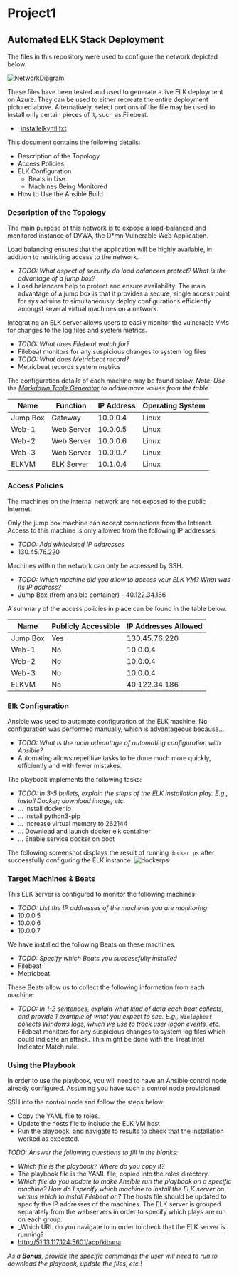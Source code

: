 # Project1
## Automated ELK Stack Deployment

The files in this repository were used to configure the network depicted below.

![NetworkDiagram](https://user-images.githubusercontent.com/102398249/161442666-d37dd9ab-05a6-45da-b2c0-8dd4286b6789.JPG)

These files have been tested and used to generate a live ELK deployment on Azure. They can be used to either recreate the entire deployment pictured above. Alternatively, select portions of the file may be used to install only certain pieces of it, such as Filebeat.

- _[installelkyml.txt](https://github.com/acharris989/Project1/files/8405424/installelkyml.txt)

This document contains the following details:
- Description of the Topology
- Access Policies
- ELK Configuration
  - Beats in Use
  - Machines Being Monitored
- How to Use the Ansible Build


### Description of the Topology

The main purpose of this network is to expose a load-balanced and monitored instance of DVWA, the D*mn Vulnerable Web Application.

Load balancing ensures that the application will be highly available, in addition to restricting access to the network.
- _TODO: What aspect of security do load balancers protect?  What is the advantage of a jump box?_ 
- Load balancers help to protect and ensure availability. The main advantage of a jump box is that it provides a secure, single access point for sys admins to simultaneously deploy configurations efficiently amongst several virtual machines on a network. 

Integrating an ELK server allows users to easily monitor the vulnerable VMs for changes to the log files and system metrics.
- _TODO: What does Filebeat watch for?_ 
- Filebeat monitors for any suspicious changes to system log files
- _TODO: What does Metricbeat record?_ 
- Metricbeat records system metrics

The configuration details of each machine may be found below.
_Note: Use the [Markdown Table Generator](http://www.tablesgenerator.com/markdown_tables) to add/remove values from the table_.

| Name     | Function   | IP Address | Operating System |
|----------|------------|------------|------------------|
| Jump Box | Gateway    | 10.0.0.4   | Linux            |
| Web-1    | Web Server | 10.0.0.5   | Linux            |
| Web-2    | Web Server | 10.0.0.6   | Linux            |
| Web-3    | Web Server | 10.0.0.7   | Linux            |
| ELKVM    | ELK Server | 10.1.0.4   | Linux            |

### Access Policies

The machines on the internal network are not exposed to the public Internet. 

Only the jump box machine can accept connections from the Internet. Access to this machine is only allowed from the following IP addresses:
- _TODO: Add whitelisted IP addresses_ 
- 130.45.76.220

Machines within the network can only be accessed by SSH.
- _TODO: Which machine did you allow to access your ELK VM? What was its IP address?_  
- Jump Box (from ansible container) - 40.122.34.186

A summary of the access policies in place can be found in the table below.

| Name     | Publicly Accessible | IP Addresses Allowed |
|----------|---------------------|----------------------|
| Jump Box | Yes                 | 130.45.76.220        |
| Web-1    | No                  | 10.0.0.4             |
| Web-2    | No                  | 10.0.0.4             |
| Web-3    | No                  | 10.0.0.4             |
| ELKVM    | No                  | 40.122.34.186        |

### Elk Configuration

Ansible was used to automate configuration of the ELK machine. No configuration was performed manually, which is advantageous because...
- _TODO: What is the main advantage of automating configuration with Ansible?_ 
- Automating allows repetitive tasks to be done much more quickly, efficiently and with fewer mistakes.

The playbook implements the following tasks:
- _TODO: In 3-5 bullets, explain the steps of the ELK installation play. E.g., install Docker; download image; etc._
- ... Install docker.io
- ... Install python3-pip 
- ... Increase virtual memory to 262144
- ... Download and launch docker elk container
- ... Enable service docker on boot 

The following screenshot displays the result of running `docker ps` after successfully configuring the ELK instance.
![dockerps](https://user-images.githubusercontent.com/102398249/161446413-07df84e6-97ce-415a-a62d-b189793b974f.JPG)

### Target Machines & Beats
This ELK server is configured to monitor the following machines:
- _TODO: List the IP addresses of the machines you are monitoring_
- 10.0.0.5
- 10.0.0.6
- 10.0.0.7

We have installed the following Beats on these machines:
- _TODO: Specify which Beats you successfully installed_
- Filebeat
- Metricbeat

These Beats allow us to collect the following information from each machine:
- _TODO: In 1-2 sentences, explain what kind of data each beat collects, and provide 1 example of what you expect to see. E.g., `Winlogbeat` collects Windows logs, which we use to track user logon events, etc._
Filebeat monitors for any suspicious changes to system log files which could indicate an attack. This might be done with the Treat Intel Indicator Match rule.
### Using the Playbook
In order to use the playbook, you will need to have an Ansible control node already configured. Assuming you have such a control node provisioned: 

SSH into the control node and follow the steps below:
- Copy the YAML file to roles.
- Update the hosts file to include the ELK VM host
- Run the playbook, and navigate to results to check that the installation worked as expected.

_TODO: Answer the following questions to fill in the blanks:_
- _Which file is the playbook? Where do you copy it?_ 
- The playbook file is the YAML file, copied into the roles directory.
- _Which file do you update to make Ansible run the playbook on a specific machine? How do I specify which machine to install the ELK server on versus which to install Filebeat on?_ The hosts file should be updated to specify the IP addresses of the machines. The ELK server is grouped separately from the webservers in order to specify which plays are run on each group.
- _Which URL do you navigate to in order to check that the ELK server is running?
- http://51.13.117.124:5601/app/kibana

_As a **Bonus**, provide the specific commands the user will need to run to download the playbook, update the files, etc._!
